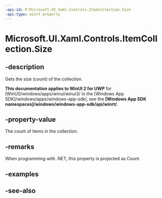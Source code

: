```yaml
---
-api-id: P:Microsoft.UI.Xaml.Controls.ItemCollection.Size
-api-type: winrt property
---
```


<!-- Property syntax
public uint Size { get; }
-->

# Microsoft.UI.Xaml.Controls.ItemCollection.Size

## -description
Gets the size (count) of the collection.

**This documentation applies to WinUI 2 for UWP** for [WinUI]/windows/apps/winui/winui3/ in the [Windows App SDK]/windows/apps/windows-app-sdk/, see the **[Windows App SDK namespaces]/windows/windows-app-sdk/api/winrt/**.

## -property-value
The count of items in the collection.

## -remarks
When programming with .NET, this property is projected as Count.

## -examples

## -see-also
